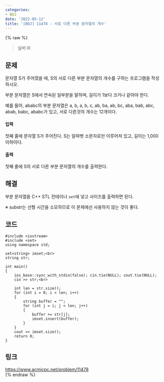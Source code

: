 ```yaml
---
categories:
- BOJ
date: '2022-05-12'
title: '[BOJ] 11478 - 서로 다른 부분 문자열의 개수'
---
```


{% raw %}
> 실버 III<br>

## 문제
문자열 S가 주어졌을 때, S의 서로 다른 부분 문자열의 개수를 구하는 프로그램을 작성하시오.

부분 문자열은 S에서 연속된 일부분을 말하며, 길이가 1보다 크거나 같아야 한다.

예를 들어, ababc의 부분 문자열은 a, b, a, b, c, ab, ba, ab, bc, aba, bab, abc, abab, babc, ababc가 있고, 서로 다른것의 개수는 12개이다.

#### 입력
첫째 줄에 문자열 S가 주어진다. S는 알파벳 소문자로만 이루어져 있고, 길이는 1,000 이하이다.

#### 출력
첫째 줄에 S의 서로 다른 부분 문자열의 개수를 출력한다.

## 해결
부분 문자열을 C++ STL 컨테이너 `set`에 넣고 사이즈를 출력하면 된다.

※ substr는 선형 시간을 소모하므로 이 문제에선 사용하지 않는 것이 좋다.

## 코드
```
#include <iostream>
#include <set>
using namespace std;

set<string> imset;<br>
string str;

int main()
{
	ios_base::sync_with_stdio(false); cin.tie(NULL); cout.tie(NULL);
	cin >> str;<br>

	int len = str.size();
	for (int i = 0; i < len; i++)
	{
		string buffer = "";
		for (int j = i; j < len; j++)
		{
			buffer += str[j];
			imset.insert(buffer);
		}
	}
	cout << imset.size();
	return 0;
}
```

## 링크
https://www.acmicpc.net/problem/11478<br>
{% endraw %}
